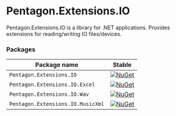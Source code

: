 # Pentagon.Extensions.IO

Pentagon.Extensions.IO is a library for .NET applications. Provides extensions for reading/writing IO files/devices.

### Packages

Package name|Stable                                      
---|---
`Pentagon.Extensions.IO`| [![NuGet][nuget-badge]][nuget]     
`Pentagon.Extensions.IO.Excel`| [![NuGet][nuget-badge-c]][nuget-c]   
`Pentagon.Extensions.IO.Wav`| [![NuGet][nuget-badge-b]][nuget-b]     
`Pentagon.Extensions.IO.MusicXml`| [![NuGet][nuget-badge-a]][nuget-a]  

[nuget]: https://www.nuget.org/packages/Pentagon.Extensions.IO/
[nuget-a]: https://www.nuget.org/packages/Pentagon.Extensions.IO.MusicXml/
[nuget-b]: https://www.nuget.org/packages/Pentagon.Extensions.IO.Wav/
[nuget-c]: https://www.nuget.org/packages/Pentagon.Extensions.IO.Excel/
[nuget-badge]: https://img.shields.io/nuget/v/Pentagon.Extensions.IO.svg?style=flat-square&label=nuget
[nuget-badge-a]: https://img.shields.io/nuget/v/Pentagon.Extensions.IO.MusicXml.svg?style=flat-square&label=nuget
[nuget-badge-b]: https://img.shields.io/nuget/v/Pentagon.Extensions.IO.Wav.svg?style=flat-square&label=nuget
[nuget-badge-c]: https://img.shields.io/nuget/v/Pentagon.Extensions.IO.Excel.svg?style=flat-square&label=nuget
